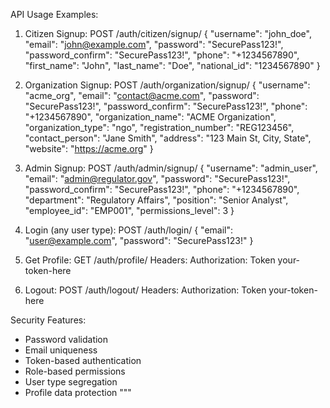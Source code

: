 <!-- # OptiGov API Postman Collection Setup

## 1. Create Collection & Environment

- **Collection Name:** `OptiGov API`
- **Environment Variables:**
    - `base_url`: `http://127.0.0.1:8000`
    - `access_token`: *(set automatically)*
    - `refresh_token`: *(set automatically)*

---

## 2. Postman Requests

### 1. Register User

- **Method:** `POST`
- **URL:** `{{base_url}}/api/auth/register/`
- **Headers:**
    - `Content-Type: application/json`
- **Body (raw JSON):**
    ```json
    {
        "email": "test@example.com",
        "username": "testuser",
        "phone_number": "+2348012345678",
        "role": "citizen",
        "password": "SecurePassword123!",
        "password_confirm": "SecurePassword123!"
    }
    ```

---

### 2. Request OTP

- **Method:** `POST`
- **URL:** `{{base_url}}/api/auth/otp/request/`
- **Headers:**
    - `Content-Type: application/json`
- **Body (raw JSON):**
    ```json
    {
        "email": "test@example.com",
        "verification_type": "email"
    }
    ```

---

### 3. Verify OTP

- **Method:** `POST`
- **URL:** `{{base_url}}/api/auth/otp/verify/`
- **Headers:**
    - `Content-Type: application/json`
- **Body (raw JSON):**
    ```json
    {
        "email": "test@example.com",
        "code": "123456",
        "verification_type": "email"
    }
    ```
- **Tests (auto-save tokens):**
    ```javascript
    if (pm.response.code === 200) {
            const responseJson = pm.response.json();
            pm.environment.set("access_token", responseJson.access);
            pm.environment.set("refresh_token", responseJson.refresh);
    }
    ```

---

### 4. Login

- **Method:** `POST`
- **URL:** `{{base_url}}/api/auth/login/`
- **Headers:**
    - `Content-Type: application/json`
- **Body (raw JSON):**
    ```json
    {
        "email": "test@example.com",
        "password": "SecurePassword123!"
    }
    ```
- **Tests (auto-save tokens):**
    ```javascript
    if (pm.response.code === 200) {
            const responseJson = pm.response.json();
            pm.environment.set("access_token", responseJson.access);
            pm.environment.set("refresh_token", responseJson.refresh);
    }
    ```

---

### 5. Get Profile (Protected Route)

- **Method:** `GET`
- **URL:** `{{base_url}}/api/auth/profile/`
- **Headers:**
    - `Authorization: Bearer {{access_token}}`

---

**Tip:** Use the "Tests" tab in Postman to add the JavaScript code for auto-saving tokens after login or OTP verification.


# 🇳🇬 Government Services API

This is a role-based Django REST Framework API that supports **Citizens**, **Organizations**, and **Admins** with custom registration, login, and logout functionality.

---

## 🔧 Tech Stack

- Django
- Django REST Framework
- Simple JWT (JSON Web Tokens)
- PostgreSQL (or SQLite for testing)

---

## 📌 Available Roles

- `citizen`
- `organization`
- `admin`

Each role has a different registration and login process, enforced via custom serializers and views.

---

## 📁 API Endpoints

> Base URL: `http://localhost:8000/`

---

## 👤 User Registration

### ➤ 1. Register Citizen

**POST** `/register/citizen/`

#### Payload:
    ```json
    {
    "user": {
        "email": "john@example.com",
        "username": "john_doe",
        "phone_number": "+2347012345678",
        "password": "strong_password"
    },
    "date_of_birth": "1990-01-01",
    "address": "1234 Federal Street, Abuja",
    "gender": "male",
    "national_id_number": "12345678901"
    }
    ```

---


### ➤ 2. Register Organization

**POST** `/register/organization/`

#### Payload:
    ```json
    {
    "user": {
        "email": "org@example.com",
        "username": "org123",
        "phone_number": "+2347012345678",
        "password": "strong_password"
    },
    "company_name": "TechGov Ltd.",
    "cac_number": "CAC1234567",
    "tax_id_number": "TIN123456",
    "company_address": "10 Broad Street, Lagos",
    "industry_type": "Software Development"
    }
    ```

---

### ➤ 3. Register Admin (Restricted)

**POST** `/register/admin/`

#### Payload:
    ```json
    {
    "user": {
        "email": "admin@gov.ng",
        "username": "admin1",
        "phone_number": "+2347012345678",
        "password": "admin_password"
    },
    "government_agency": "NITDA",
    "designation": "Data Officer",
    "staff_id": "GOV12345"
    }

    ```

---

##🔐 Login (JWT Authentication)

### ➤ 4. Login as Citizen

**POST** `/login/citizen/`

#### Payload:
    ```json
    {
    "email": "john@example.com",
    "password": "strong_password"
    }


    ```

---

### ➤ 5. Login as Organization

**POST** `/login/organization/`

#### Payload:
    ```json
    {
    "email": "org@example.com",
    "password": "strong_password"
    }
    ```

---

### ➤ 6. Login as Admin

**POST** `/login/admin/`

#### Payload:
    ```json
    {
    "email": "admin@gov.ng",
    "password": "admin_password"
    }

    ```

---


###🚪 Logout (All Roles)

**POST** `/logout/`

#### Payload:
    ```json
    {
    "refresh_token": "your-refresh-token"
    }
    ```

---
 -->


API Usage Examples:

1. Citizen Signup:
POST /auth/citizen/signup/
{
    "username": "john_doe",
    "email": "john@example.com",
    "password": "SecurePass123!",
    "password_confirm": "SecurePass123!",
    "phone": "+1234567890",
    "first_name": "John",
    "last_name": "Doe",
    "national_id": "1234567890"
}

2. Organization Signup:
POST /auth/organization/signup/
{
    "username": "acme_org",
    "email": "contact@acme.com",
    "password": "SecurePass123!",
    "password_confirm": "SecurePass123!",
    "phone": "+1234567890",
    "organization_name": "ACME Organization",
    "organization_type": "ngo",
    "registration_number": "REG123456",
    "contact_person": "Jane Smith",
    "address": "123 Main St, City, State",
    "website": "https://acme.org"
}

3. Admin Signup:
POST /auth/admin/signup/
{
    "username": "admin_user",
    "email": "admin@regulator.gov",
    "password": "SecurePass123!",
    "password_confirm": "SecurePass123!",
    "phone": "+1234567890",
    "department": "Regulatory Affairs",
    "position": "Senior Analyst",
    "employee_id": "EMP001",
    "permissions_level": 3
}

4. Login (any user type):
POST /auth/login/
{
    "email": "user@example.com",
    "password": "SecurePass123!"
}

5. Get Profile:
GET /auth/profile/
Headers: Authorization: Token your-token-here

6. Logout:
POST /auth/logout/
Headers: Authorization: Token your-token-here

Security Features:
- Password validation
- Email uniqueness
- Token-based authentication
- Role-based permissions
- User type segregation
- Profile data protection
"""
